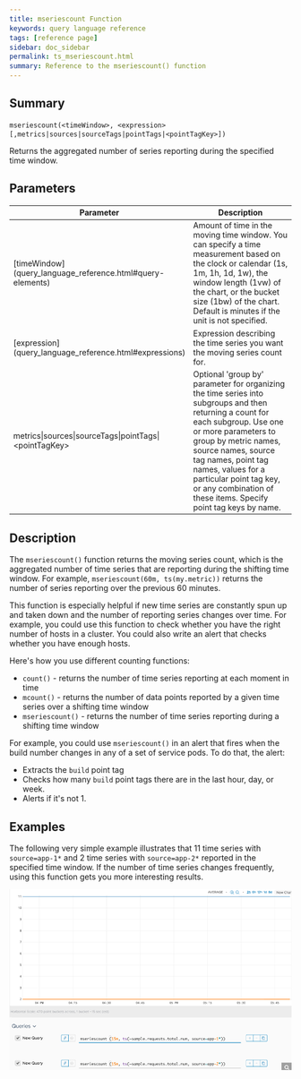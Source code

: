```yaml
---
title: mseriescount Function
keywords: query language reference
tags: [reference page]
sidebar: doc_sidebar
permalink: ts_mseriescount.html
summary: Reference to the mseriescount() function
---
```


## Summary

```
mseriescount(<timeWindow>, <expression>[,metrics|sources|sourceTags|pointTags|<pointTagKey>])
```
Returns the aggregated number of series reporting during the specified time window.

## Parameters

<table>
<tbody>
<thead>
<tr><th width="30%">Parameter</th><th width="70%">Description</th></tr>
</thead>
<tr>
<td markdown="span">[timeWindow](query_language_reference.html#query-elements)</td>
<td >Amount of time in the moving time window. You can specify a time measurement based on the clock or calendar (1s, 1m, 1h, 1d, 1w), the window length (1vw) of the chart, or the bucket size (1bw) of the chart. Default is minutes if the unit is not specified.</td></tr>
<tr>
<td markdown="span"> [expression](query_language_reference.html#expressions)</td>
<td>Expression describing the time series you want the moving series count for. </td></tr>
<tr><td>metrics&vert;sources&vert;sourceTags&vert;pointTags&vert;&lt;pointTagKey&gt;</td>
<td>Optional 'group by' parameter for organizing the time series into subgroups and then returning a count for each subgroup.
Use one or more parameters to group by metric names, source names, source tag names, point tag names, values for a particular point tag key, or any combination of these items. Specify point tag keys by name.</td>
</tr>
</tbody>
</table>

## Description

The `mseriescount()` function returns the moving series count, which is the aggregated number of time series that are reporting during the shifting time window. For example, `mseriescount(60m, ts(my.metric))` returns the number of series reporting over the previous 60 minutes.

This function is especially helpful if new time series are constantly spun up and taken down and the number of reporting series changes over time. For example, you could use this function to check whether you have the right number of hosts in a cluster. You could also write an alert that checks whether you have enough hosts.

Here's how you use different counting functions:
* `count()` - returns the number of time series reporting at each moment in time
* `mcount()` - returns the number of data points reported by a given time series over a shifting time window 
* `mseriescount()` - returns the number of time series reporting during a shifting time window


For example, you could use `mseriescount()` in an alert that fires when the build number changes in any of a set of service pods. To do that, the alert:
* Extracts the `build` point tag
* Checks how many `build` point tags there are in the last hour, day, or week.
* Alerts if it's not 1.

## Examples

The following very simple example illustrates that 11 time series with `source=app-1*` and 2 time series with `source=app-2*` reported in the specified time window. If the number of time series changes frequently, using this function gets you more interesting results.

![ts seriescount](images/ts_mseriescount.png)
